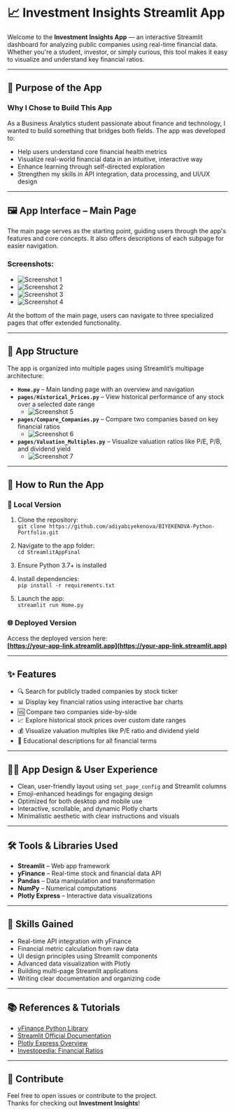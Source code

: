 # 📈 Investment Insights Streamlit App

Welcome to the **Investment Insights App** — an interactive Streamlit dashboard for analyzing public companies using real-time financial data. Whether you're a student, investor, or simply curious, this tool makes it easy to visualize and understand key financial ratios.

---

## 🧠 Purpose of the App

### Why I Chose to Build This App

As a Business Analytics student passionate about finance and technology, I wanted to build something that bridges both fields. The app was developed to:

- Help users understand core financial health metrics  
- Visualize real-world financial data in an intuitive, interactive way  
- Enhance learning through self-directed exploration  
- Strengthen my skills in API integration, data processing, and UI/UX design

---

## 🖼️ App Interface – Main Page

The main page serves as the starting point, guiding users through the app's features and core concepts. It also offers descriptions of each subpage for easier navigation.

### Screenshots:
- ![Screenshot 1](images/Screenshot1.png)
- ![Screenshot 2](images/Screenshot2.png)
- ![Screenshot 3](images/Screenshot3.png)
- ![Screenshot 4](images/Screenshot4.png)

At the bottom of the main page, users can navigate to three specialized pages that offer extended functionality.

---

## 📂 App Structure

The app is organized into multiple pages using Streamlit’s multipage architecture:

- **`Home.py`** – Main landing page with an overview and navigation  
- **`pages/Historical_Prices.py`** – View historical performance of any stock over a selected date range  
  - ![Screenshot 5](images/Screenshot5.png)
- **`pages/Compare_Companies.py`** – Compare two companies based on key financial ratios  
  - ![Screenshot 6](images/Screenshot6.png)
- **`pages/Valuation_Multiples.py`** – Visualize valuation ratios like P/E, P/B, and dividend yield  
  - ![Screenshot 7](images/Screenshot7.png)

---

## 🚀 How to Run the App

### 🔧 Local Version

1. Clone the repository:  
   `git clone https://github.com/adiyabiyekenova/BIYEKENOVA-Python-Portfolio.git`

2. Navigate to the app folder:  
   `cd StreamlitAppFinal`

3. Ensure Python 3.7+ is installed

4. Install dependencies:  
   `pip install -r requirements.txt`

5. Launch the app:  
   `streamlit run Home.py`

### 🌐 Deployed Version

Access the deployed version here:  
**[https://your-app-link.streamlit.app](https://your-app-link.streamlit.app)**

---

## ✨ Features

- 🔍 Search for publicly traded companies by stock ticker  
- 📊 Display key financial ratios using interactive bar charts  
- 🆚 Compare two companies side-by-side  
- 📈 Explore historical stock prices over custom date ranges  
- 💰 Visualize valuation multiples like P/E ratio and dividend yield  
- 📘 Educational descriptions for all financial terms

---

## 🧑‍🎨 App Design & User Experience

- Clean, user-friendly layout using `set_page_config` and Streamlit columns  
- Emoji-enhanced headings for engaging design  
- Optimized for both desktop and mobile use  
- Interactive, scrollable, and dynamic Plotly charts  
- Minimalistic aesthetic with clear instructions and visuals

---

## 🛠️ Tools & Libraries Used

- **Streamlit** – Web app framework  
- **yFinance** – Real-time stock and financial data API  
- **Pandas** – Data manipulation and transformation  
- **NumPy** – Numerical computations  
- **Plotly Express** – Interactive data visualizations  

---

## 📘 Skills Gained

- Real-time API integration with yFinance  
- Financial metric calculation from raw data  
- UI design principles using Streamlit components  
- Advanced data visualization with Plotly  
- Building multi-page Streamlit applications  
- Writing clear documentation and organizing code

---

## 📚 References & Tutorials

- [yFinance Python Library](https://pypi.org/project/yfinance/)  
- [Streamlit Official Documentation](https://docs.streamlit.io/)  
- [Plotly Express Overview](https://plotly.com/python/plotly-express/)  
- [Investopedia: Financial Ratios](https://www.investopedia.com/terms/f/financial-ratio.asp)

---

## 🤝 Contribute

Feel free to open issues or contribute to the project.  
Thanks for checking out **Investment Insights**!
